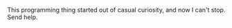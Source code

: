 This programming thing started out of casual curiosity, and now I can't stop. Send help.

<!---
btonasse/btonasse is a ✨ special ✨ repository because its `README.md` (this file) appears on your GitHub profile.
You can click the Preview link to take a look at your changes.
--->
